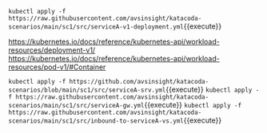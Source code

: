 
`kubectl apply -f https://raw.githubusercontent.com/avsinsight/katacoda-scenarios/main/sc1/src/serviceA-v1-deployment.yml`{{execute}}

https://kubernetes.io/docs/reference/kubernetes-api/workload-resources/deployment-v1/
https://kubernetes.io/docs/reference/kubernetes-api/workload-resources/pod-v1/#Container

`kubectl apply -f https://github.com/avsinsight/katacoda-scenarios/blob/main/sc1/src/serviceA-srv.yml`{{execute}}
`kubectl apply -f https://raw.githubusercontent.com/avsinsight/katacoda-scenarios/main/sc1/src/serviceA-gw.yml`{{execute}}
`kubectl apply -f https://raw.githubusercontent.com/avsinsight/katacoda-scenarios/main/sc1/src/inbound-to-serviceA-vs.yml`{{execute}}




